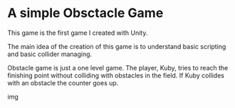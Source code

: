 # A simple Obsctacle Game 
This game is the first game I created with Unity.

The main idea of the creation of this game is to understand basic scripting and basic collider managing.

Obstacle game is just a one level game. The player, Kuby, tries to reach the finishing point without colliding with obstacles in the field. If Kuby collides with an obstacle the counter goes up.

img
